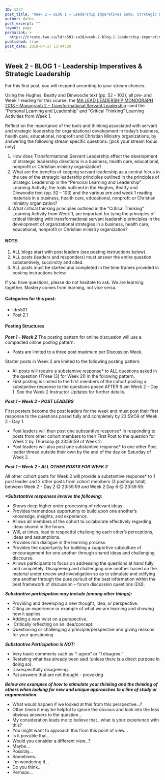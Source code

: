 ```yaml
---
ID: 1237
post_title: 'Week 2 – BLOG 1 – Leadership Imperatives &amp; Strategic Leadership'
author: datha
post_excerpt: ""
layout: page
permalink: >
  https://create.twu.ca/ldrs501-su18/week-2-blog-1-leadership-imperatives-strategic-leadership/
published: true
post_date: 2018-04-17 13:44:29
---
```

<h2>Week 2 - BLOG 1 - Leadership Imperatives &amp; Strategic Leadership</h2>
For this first post, you will respond according to your stream choices.

Using the Hughes, Beatty and Dinwoodie text (pp. 52 – 103), all pre- and Week 1 reading for this course, the <a href="https://books.twu.ca/monograph/">MA LEAD LEADERSHIP MONOGRAPH 2018 – Monograph 2 - Transformational Servant Leadership</a> –and the “Personal Learning and Leadership” and “Critical Thinking” Learning Activities from Week 1.

Reflect on the importance of the tools and thinking associated with servant and strategic leadership for organizational development in today’s business, health care, educational, nonprofit and Christian Ministry organizations, by answering the following stream specific questions: [pick your stream focus only]
<ol>
 	<li>How does Transformational Servant Leadership affect the development of strategic leadership directions in a business, health care, educational, nonprofit or Christian ministry organization?</li>
 	<li>What are the benefits of keeping servant leadership as a central focus in the use of the strategic leadership principles outlined in the principles of Strategic Leadership in the “Personal Learning and Leadership” Learning Activity, the tools outlined in the Hughes, Beatty and Dinwoodie text (pp. 52 – 103) and the various pre and week 1 reading materials in a business, health care, educational, nonprofit or Christian ministry organization?</li>
 	<li>What critical thinking principles outlined in the “Critical Thinking” Learning Activity from Week 1, are important for tying the principles of critical thinking with transformational servant leadership principles in the development of organizational strategies in a business, health care, educational, nonprofit or Christian ministry organization?</li>
</ol>
<h4>NOTE:</h4>
<ol>
 	<li>ALL blogs start with post leaders (see posting instructions below).</li>
 	<li>ALL posts (leaders and responders) must answer the entire question substantively, succinctly and cited.</li>
 	<li>ALL posts must be started and completed in the time frames provided in posting instructions below.</li>
</ol>
If you have questions, please do not hesitate to ask. We are learning together. Mastery comes from learning, not vice versa.
<h4>Categories for this post:</h4>
<ul>
 	<li>ldrs501</li>
 	<li>Post 2.1</li>
</ul>
<h4>Posting Structures</h4>
<strong><em>Post 1 – Week 2</em></strong>
The posting pattern for online discussion will use a compacted online posting pattern:
<ul>
 	<li>Posts are limited to a three post maximum per Discussion Week.</li>
</ul>
Starter posts in Week 2 are limited to the following posting pattern:
<ul>
 	<li>All posts will require a substantive response* to ALL questions asked in the question (Three [3] for Week 2]) in the following pattern.</li>
 	<li>First posting is limited to the first members of the cohort posting a substantive response to the questions posed AFTER 6 am Week 2 - Day 1. See the Week 2 Instructor Updates for further details.</li>
</ul>
<em><strong>Post 1 – Week 2 - POST LEADERS</strong></em>

First posters become the post leaders for the week and must post their first response to the questions posed fully and completely by 23:59:59 of Week 2 - Day 1.
<ul>
 	<li>Post leaders will then post one substantive response* in responding to posts from other cohort members to their First Post to the question for Week 2 by Thursday @ 23:59:59 of Week 2.</li>
 	<li>Post leaders will also post one substantive response* to one other Post leader thread outside their own by the end of the day on Saturday of Week 2.</li>
</ul>
<em><strong>Post 1 – Week 2 - ALL OTHER POSTS FOR WEEK 2</strong></em>

All other cohort posts for Week 2 will provide a substantive response* to 1 post leader and 2 other posts from cohort members (3 postings total) between Week 2 - Day 2 @ 23:59:59 and Week 2 Day 6 @ 23:59:59.

<em><strong>*Substantive responses involve the following:</strong></em>
<ul>
 	<li>Shows deep higher order processing of relevant ideas.</li>
 	<li>Provides tremendous opportunity to build upon one another’s knowledge, insights, and experience.</li>
 	<li>Allows all members of the cohort to collaborate effectively regarding ideas shared in the forum.</li>
 	<li>Will, at times, lead to respectful challenging each other’s perceptions, ideas and assumptions.</li>
 	<li>Provides rich dialogue in the learning process.</li>
 	<li>Provides the opportunity for building a supportive subculture of encouragement for one another through shared ideas and challenging discourse.</li>
 	<li>Allows participants to focus on addressing the questions at hand fully and completely. Disagreeing and challenging one another based on the material under review and investigation so as to stimulate and edifying one another through the pure pursuit of the best information within the best framework of discussion – forum discussion questions (DQ).</li>
</ul>
<em><strong>Substantive participation may include (among other things):</strong></em>
<ul>
 	<li>Providing and developing a new thought, idea, or perspective.</li>
 	<li>Citing an experience or example of what we are learning and showing how it applies.</li>
 	<li>Adding a new twist on a perspective.</li>
 	<li> Critically reflecting on an idea/concept.</li>
 	<li>Questioning or challenging a principle/perspective and giving reasons for your questioning</li>
</ul>
<em><strong>Substantive Participation is NOT:</strong></em>
<ul>
 	<li>Very basic comments such as “I agree” or “I disagree.”</li>
 	<li>Restating what has already been said (unless there is a direct purpose in doing so).</li>
 	<li>Disrespectfully disagreeing.</li>
 	<li>Pat answers that are not thought - provoking</li>
</ul>
<em><strong>Below are examples of how to stimulate your thinking and the thinking of others when looking for new and unique approaches to a line of study or argumentation.</strong> </em>
<ul>
 	<li>What would happen if we looked at this from this perspective...?</li>
 	<li>Other times it may be helpful to ignore the obvious and look into the less obvious answers to the question...</li>
 	<li>My consideration leads me to believe that...what is your experience with this?</li>
 	<li>You might want to approach this from this point of view...</li>
 	<li>Is it possible that...</li>
 	<li>Would you consider a different view...?</li>
 	<li>Maybe...</li>
 	<li>Possibly...</li>
 	<li>Sometimes...</li>
 	<li>I'm wondering if...</li>
 	<li>Do you think...</li>
 	<li>Perhaps…</li>
</ul>